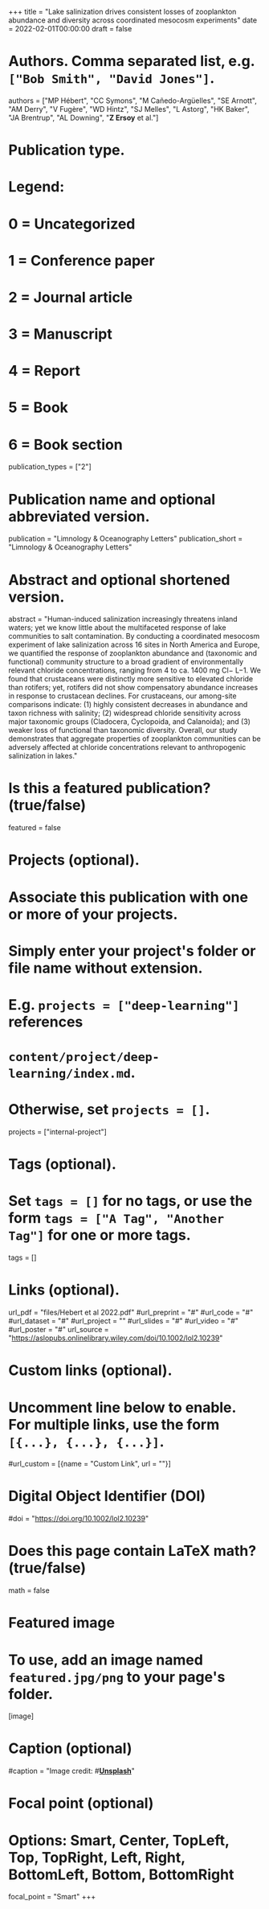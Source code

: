 +++
title = "Lake salinization drives consistent losses of zooplankton abundance and diversity across coordinated mesocosm experiments"
date = 2022-02-01T00:00:00
draft = false

# Authors. Comma separated list, e.g. `["Bob Smith", "David Jones"]`.
authors = ["MP Hébert", "CC Symons", "M Cañedo-Argüelles", "SE Arnott", "AM Derry", "V Fugère", "WD Hintz", "SJ Melles", "L Astorg", "HK Baker", "JA Brentrup", "AL Downing", "**Z Ersoy** et al."]


# Publication type.
# Legend:
# 0 = Uncategorized
# 1 = Conference paper
# 2 = Journal article
# 3 = Manuscript
# 4 = Report
# 5 = Book
# 6 = Book section
publication_types = ["2"]

# Publication name and optional abbreviated version.
publication = "Limnology & Oceanography Letters"
publication_short = "Limnology & Oceanography Letters"

# Abstract and optional shortened version.
abstract = "Human-induced salinization increasingly threatens inland waters; yet we know little about the multifaceted response of lake communities to salt contamination. By conducting a coordinated mesocosm experiment of lake salinization across 16 sites in North America and Europe, we quantified the response of zooplankton abundance and (taxonomic and functional) community structure to a broad gradient of environmentally relevant chloride concentrations, ranging from 4 to ca. 1400 mg Cl− L−1. We found that crustaceans were distinctly more sensitive to elevated chloride than rotifers; yet, rotifers did not show compensatory abundance increases in response to crustacean declines. For crustaceans, our among-site comparisons indicate: (1) highly consistent decreases in abundance and taxon richness with salinity; (2) widespread chloride sensitivity across major taxonomic groups (Cladocera, Cyclopoida, and Calanoida); and (3) weaker loss of functional than taxonomic diversity. Overall, our study demonstrates that aggregate properties of zooplankton communities can be adversely affected at chloride concentrations relevant to anthropogenic salinization in lakes."

# Is this a featured publication? (true/false)
featured = false

# Projects (optional).
#   Associate this publication with one or more of your projects.
#   Simply enter your project's folder or file name without extension.
#   E.g. `projects = ["deep-learning"]` references 
#   `content/project/deep-learning/index.md`.
#   Otherwise, set `projects = []`.
projects = ["internal-project"]

# Tags (optional).
#   Set `tags = []` for no tags, or use the form `tags = ["A Tag", "Another Tag"]` for one or more tags.
tags = []

# Links (optional).
url_pdf = "files/Hebert et al 2022.pdf"
#url_preprint = "#"
#url_code = "#"
#url_dataset = "#"
#url_project = ""
#url_slides = "#"
#url_video = "#"
#url_poster = "#"
url_source = "https://aslopubs.onlinelibrary.wiley.com/doi/10.1002/lol2.10239"

# Custom links (optional).
#   Uncomment line below to enable. For multiple links, use the form `[{...}, {...}, {...}]`.
#url_custom = [{name = "Custom Link", url = ""}]

# Digital Object Identifier (DOI)
#doi = "https://doi.org/10.1002/lol2.10239"

# Does this page contain LaTeX math? (true/false)
math = false

# Featured image
# To use, add an image named `featured.jpg/png` to your page's folder. 
[image]
  # Caption (optional)
 #caption = "Image credit: #[**Unsplash**](https://unsplash.com/photos/pLCdAaMFLTE)"

  # Focal point (optional)
  # Options: Smart, Center, TopLeft, Top, TopRight, Left, Right, BottomLeft, Bottom, BottomRight
  focal_point = "Smart"
+++
